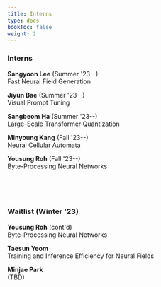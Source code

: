 ```yaml
---
title: Interns
type: docs
bookToc: false
weight: 2
---
```


### **Interns**  
**Sangyoon Lee** (Summer '23--)  
Fast Neural Field Generation  

**Jiyun Bae** (Summer '23--)  
Visual Prompt Tuning  

**Sangbeom Ha** (Summer '23--)  
Large-Scale Transformer Quantization  

**Minyoung Kang** (Fall '23--)  
Neural Cellular Automata  

**Yousung Roh** (Fall '23--)  
Byte-Processing Neural Networks


  
&nbsp;  

&nbsp;

### **Waitlist (Winter '23)**
**Yousung Roh** (cont'd)  
Byte-Processing Neural Networks

**Taesun Yeom**  
Training and Inference Efficiency for Neural Fields

**Minjae Park**  
(TBD)